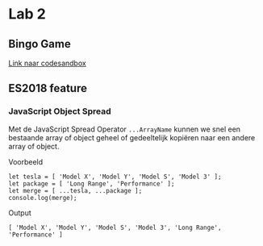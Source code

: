 # Lab 2

## Bingo Game
[Link naar codesandbox](https://codesandbox.io/s/wispy-glitter-v9gdl0)

## ES2018 feature
### JavaScript Object Spread
Met de JavaScript Spread Operator `...ArrayName` kunnen we snel een bestaande array of object geheel of gedeeltelijk kopiëren naar een andere array of object.

Voorbeeld
```
let tesla = [ 'Model X', 'Model Y', 'Model S', 'Model 3' ];
let package = [ 'Long Range', 'Performance' ];
let merge = [ ...tesla, ...package ];
console.log(merge);
```

Output
```
[ 'Model X', 'Model Y', 'Model S', 'Model 3', 'Long Range', 'Performance' ]
```

